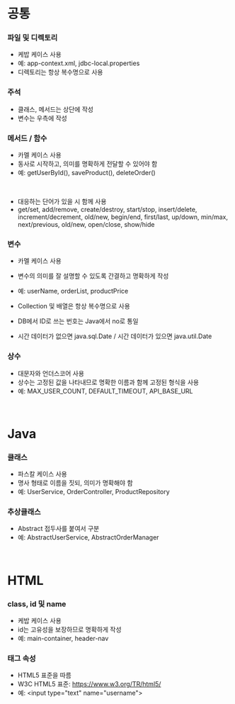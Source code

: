# 공통

### 파일 및 디렉토리
- 케밥 케이스 사용
- 예: app-context.xml, jdbc-local.properties
- 디렉토리는 항상 복수명으로 사용

### 주석
- 클래스, 메서드는 상단에 작성
- 변수는 우측에 작성

### 메서드 / 함수
- 카멜 케이스 사용
- 동사로 시작하고, 의미를 명확하게 전달할 수 있어야 함
- 예: getUserById(), saveProduct(), deleteOrder()

<br>

- 대응하는 단어가 있을 시 함께 사용
- get/set, add/remove, create/destroy, start/stop, insert/delete, increment/decrement, old/new, begin/end, first/last, up/down, min/max, next/previous, old/new, open/close, show/hide

### 변수
- 카멜 케이스 사용
- 변수의 의미를 잘 설명할 수 있도록 간결하고 명확하게 작성
- 예: userName, orderList, productPrice

- Collection 및 배열은 항상 복수명으로 사용
- DB에서 ID로 쓰는 번호는 Java에서 no로 통일
- 시간 데이터가 없으면 java.sql.Date / 시간 데이터가 있으면 java.util.Date

### 상수
- 대문자와 언더스코어 사용
- 상수는 고정된 값을 나타내므로 명확한 이름과 함께 고정된 형식을 사용
- 예: MAX_USER_COUNT, DEFAULT_TIMEOUT, API_BASE_URL

<br>

# Java

### 클래스
- 파스칼 케이스 사용
- 명사 형태로 이름을 짓되, 의미가 명확해야 함
- 예: UserService, OrderController, ProductRepository

### 추상클래스
- Abstract 접두사를 붙여서 구분
- 예: AbstractUserService, AbstractOrderManager

<br>

# HTML
### class, id 및 name
- 케밥 케이스 사용
- id는 고유성을 보장하므로 명확하게 작성
- 예: main-container, header-nav

### 태그 속성
- HTML5 표준을 따름
- W3C HTML5 표준: https://www.w3.org/TR/html5/
- 예: \<input type="text" name="username">



